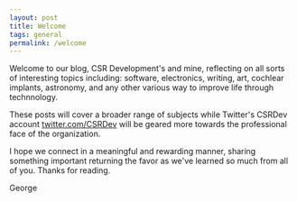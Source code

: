 ```yaml
---
layout: post
title: Welcome
tags: general
permalink: /welcome
---
```


Welcome to our blog, CSR Development's and mine, reflecting on all sorts of interesting topics including: software, electronics, writing, art, cochlear implants, astronomy, and any other various way to improve life through technnology. 

These posts will cover a broader range of subjects while Twitter's CSRDev account [twitter.com/CSRDev](https://www.twitter.com/CSRDev) will be geared more towards the professional face of the organization.

I hope we connect in a meaningful and rewarding manner, sharing something important returning the favor as we've learned so much from all of you. Thanks for reading.

George
